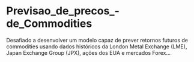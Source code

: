 # Previsao_de_precos_-de_Commodities
Desafiado a desenvolver um modelo capaz de  prever retornos futuros de commodities usando dados históricos da London  Metal Exchange (LME), Japan Exchange Group (JPX), ações dos EUA e mercados  Forex...
